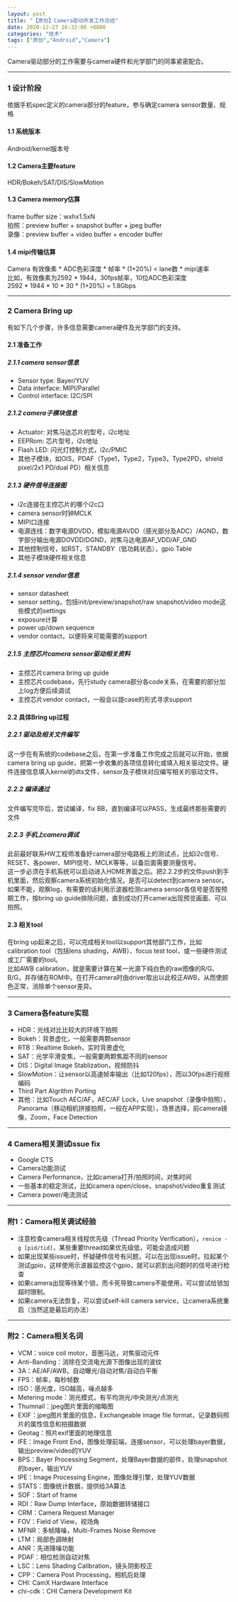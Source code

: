 ```yaml
---
layout: post
title: "【原创】Camera驱动开发工作总结"
date: 2020-12-27 16:32:08 +0800
categories: "技术"
tags: ["原创","Android","Camera"]
---
```


Camera驱动部分的工作需要与camera硬件和光学部门的同事紧密配合。

---
### 1 设计阶段
依据手机spec定义的camera部分的feature，参与确定camera sensor数量、规格
#### 1.1 系统版本
Android/kernel版本号
 
#### 1.2 Camera主要feature
HDR/Bokeh/SAT/DIS/SlowMotion

#### 1.3 Camera memory估算
frame buffer size：wxhx1.5xN<br>
拍照：preview buffer + snapshot buffer + jpeg buffer<br>
录像：preview buffer + video buffer + encoder buffer<br>

#### 1.4 mipi传输估算
Camera 有效像素 * ADC色彩深度 * 帧率 * (1+20%) < lane数 * mipi速率<br>
比如，有效像素为2592 * 1944，30fps帧率，10位ADC色彩深度<br>
2592 * 1944 * 10 * 30 * (1+20%) = 1.8Gbps

---
### 2 Camera Bring up
有如下几个步骤，许多信息需要camera硬件及光学部门的支持。
#### 2.1 准备工作
##### 2.1.1 camera sensor信息
- Sensor type: Bayer/YUV
- Data interface: MIPI/Parallel
- Control interface: I2C/SPI

##### 2.1.2 camera子模块信息
- Actuator: 对焦马达芯片的型号，i2c地址
- EEPRom: 芯片型号，i2c地址
- Flash LED: 闪光灯控制方式，i2c/PMIC
- 其他子模块，如OIS，PDAF（Type1，Type2，Type3，Type2PD，shield pixel/2x1 PD/dual PD）相关信息

##### 2.1.3 硬件信号连接图
- i2c连接在主控芯片的哪个i2c口
- camera sensor时钟MCLK
- MIPI口连接
- 电源连线：数字电源DVDD，模拟电源AVDD（感光部分及ADC）/AGND，数字部分输出电源DOVDD/DGND，对焦马达电源AF_VDD/AF_GND
- 其他控制信号，如RST，STANDBY（低功耗状态），gpio Table
- 其他子模块硬件相关信息

##### 2.1.4 sensor vendor信息
- sensor datasheet
- sensor setting，包括init/preview/snapshot/raw snapshot/video mode这些模式的settings
- exposure计算
- power up/down sequence
- vendor contact，以便将来可能需要的support

##### 2.1.5 主控芯片camera sensor驱动相关资料
- 主控芯片camera bring up guide
- 主控芯片codebase，先行study camera部分各code关系，在需要的部分加上log方便后续调试
- 主控芯片vendor contact，一般会以提case的形式寻求support

#### 2.2 具体Bring up过程
##### 2.2.1 驱动及相关文件编写
这一步在有系统的codebase之后，在第一步准备工作完成之后就可以开始，依据camera bring up guide，把第一步收集的各项信息转化或填入相关驱动文件。硬件连接信息填入kernel的dts文件，sensor及子模块对应编写相关的驱动文件。

##### 2.2.2 编译通过
文件编写完毕后，尝试编译，fix BB，直到编译可以PASS，生成最终那些需要的文件

##### 2.2.3 手机上camera调试
此前最好联系HW工程师准备好camera部分电路板上的测试点，比如i2c信号、RESET、各power、MIPI信号、MCLK等等，以备后面需要测量信号。<br>
这一步必须在手机系统可以启动进入HOME界面之后。把2.2.2步的文件push到手机里面，然后观察camera系统初始化情况，是否可以detect到camera sensor。如果不能，观察log，有需要的话利用示波器检测camera sensor各信号是否按预期工作，按bring up guide排除问题，直到成功打开camera出现预览画面、可以拍照。

#### 2.3 相关tool
在bring up起来之后，可以完成相关tool以support其他部门工作，比如calibration tool（包括lens shading，AWB）、focus test tool，或一些硬件测试或工厂需要的tool。<br>
比如AWB calibration，就是需要计算在某一光源下纯白色的raw图像的R/G、B/G，并存储在ROM中。在打开camera时由driver取出以此校正AWB，从而使颜色正常，消除单个sensor差异。

---
### 3 Camera各feature实现
- HDR：光线对比比较大的环境下拍照
- Bokeh：背景虚化，一般需要两颗sensor
- RTB：Realtime Bokeh，实时背景虚化
- SAT：光学平滑变焦，一般需要两颗焦距不同的sensor
- DIS：Digital Image Stablization，视频防抖
- SlowMotion：让sensor以高速帧率输出（比如120fps），而以30fps进行视频编码
- Third Part Algrithm Porting
- 其他：比如Touch AEC/AF，AEC/AF Lock，Live snapshot（录像中拍照），Panorama（移动相机拼接拍照，一般在APP实现），场景选择，前camera镜像，Zoom，Face Detection

---
### 4 Camera相关测试issue fix
- Google CTS
- Camera功能测试
- Camera Performance，比如camera打开/拍照时间，对焦时间
- 一些基本的稳定测试，比如camera open/close，snapshot/video重复测试
- Camera power/电流测试

---
### 附1：Camera相关调试经验
- 注意检查camera相关线程优先级（Thread Priority Verification），`renice -g [pid/tid]`，某些重要thread如果优先级低，可能会造成问题
- 如果出现某些issue时，怀疑硬件信号有问题，可以在出现issue时，拉起某个测试gpio，这样使用示波器监控这个gpio，就可以抓到出问题时的信号进行检查
- 如果camera出现等待某个锁，而卡死导致camera不能使用，可以尝试给锁加超时限制。
- 如果camera无法恢复，可以尝试self-kill camera service，让camera系统重启（当然这是最后的办法）

---
### 附2：Camera相关名词
- VCM：voice coil motor，音圈马达，对焦驱动元件
- Anti-Banding：消除在交流电光源下图像出现的波纹
- 3A：AE/AF/AWB，自动曝光/自动对焦/自动白平衡
- FPS：帧率，每秒帧数
- ISO：感光度，ISO越高，噪点越多
- Metering mode：测光模式，有平均测光/中央测光/点测光
- Thumnail：jpeg图片里面的缩略图
- EXIF：jpeg图片里面的信息，Exchangeable image file format，记录数码照片的属性信息和拍摄数据
- Geotag：照片exif里面的地理信息
- IFE：Image Front End，图像处理前端，连接sensor，可以处理bayer数据，输出preview/video的YUV
- BPS：Bayer Processing Segment，处理Bayer数据的部件，处理snapshot的bayer，输出YUV
- IPE：Image Processing Engine，图像处理引擎，处理YUV数据
- STATS：图像统计数据，提供给3A算法
- SOF：Start of frame
- RDI：Raw Dump Interface，原始数据转储接口
- CRM：Camera Request Manager
- FOV：Field of View，视场角
- MFNR：多帧降噪，Multi-Frames Noise Remove
- LTM：局部色调映射
- ANR：先进降噪功能
- PDAF：相位检测自动对焦
- LSC：Lens Shading Calibration，镜头阴影校正
- CPP：Camera Post Processing，相机后处理
- CHI: CamX Hardware Interface
- chi-cdk：CHI Camera Development Kit
